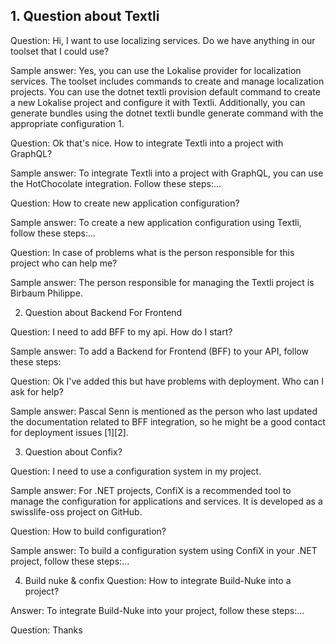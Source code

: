 ## 1. Question about Textli

Question:
Hi, I want to use localizing services. Do we have anything in our toolset that I could use?

Sample answer:
Yes, you can use the Lokalise provider for localization services. The toolset includes commands to create and manage localization projects. You can use the dotnet textli provision default command to create a new Lokalise project and configure it with Textli. Additionally, you can generate bundles using the dotnet textli bundle generate command with the appropriate configuration 1.

Question:
Ok that's nice. How to integrate Textli into a project with GraphQL?
 
Sample answer:
To integrate Textli into a project with GraphQL, you can use the HotChocolate integration. Follow these steps:...

Question:
How to create new application configuration?

Sample answer:
To create a new application configuration using Textli, follow these steps:...

Question:
In case of problems what is the person responsible for this project who can help me?

Sample answer:
The person responsible for managing the Textli project is Birbaum Philippe.

2. Question about Backend For Frontend

Question:
I need to add BFF to my api. How do I start?
 
Sample answer:
To add a Backend for Frontend (BFF) to your API, follow these steps:

Question:
Ok I've added this but have problems with deployment. Who can I ask for help?

Sample answer:
Pascal Senn is mentioned as the person who last updated the documentation related to BFF integration, so he might be a good contact for deployment issues [1]​[2].

3. Question about Confix?

Question:
I need to use a configuration system in my project.

Sample answer:
For .NET projects, ConfiX is a recommended tool to manage the configuration for applications and services. It is developed as a swisslife-oss project on GitHub.

Question:
How to build configuration?

Sample answer:
To build a configuration system using ConfiX in your .NET project, follow these steps:...

4. Build nuke & confix
Question: 
How to integrate Build-Nuke into a project?

Answer:
To integrate Build-Nuke into your project, follow these steps:...

Question:
Thanks